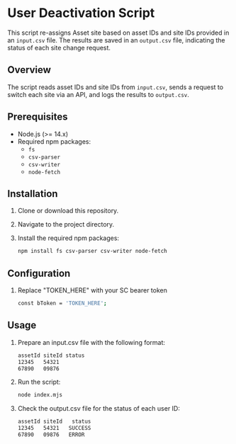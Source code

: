 # User Deactivation Script

This script re-assigns Asset site based on asset IDs and site IDs provided in an `input.csv` file. The results are saved in an `output.csv` file, indicating the status of each site change request.

## Overview

The script reads asset IDs and site IDs from `input.csv`, sends a request to switch each site via an API, and logs the results to `output.csv`.

## Prerequisites

- Node.js (>= 14.x)
- Required npm packages:
  - `fs`
  - `csv-parser`
  - `csv-writer`
  - `node-fetch`

## Installation

1. Clone or download this repository.
2. Navigate to the project directory.
3. Install the required npm packages:

   ```bash
   npm install fs csv-parser csv-writer node-fetch

## Configuration

1. Replace "TOKEN_HERE" with your SC bearer token 

    ```bash
    const bToken = 'TOKEN_HERE';


## Usage

1. Prepare an input.csv file with the following format:
    
    ```bash
    assetId siteId status
    12345   54321
    67890   09876

2. Run the script:

    ```bash
    node index.mjs

3. Check the output.csv file for the status of each user ID:

    ```bash
   assetId siteId   status
    12345   54321   SUCCESS
    67890   09876   ERROR


